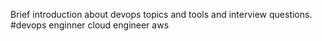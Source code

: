 Brief introduction about devops topics and tools and interview questions.
#devops enginner
cloud engineer
aws
